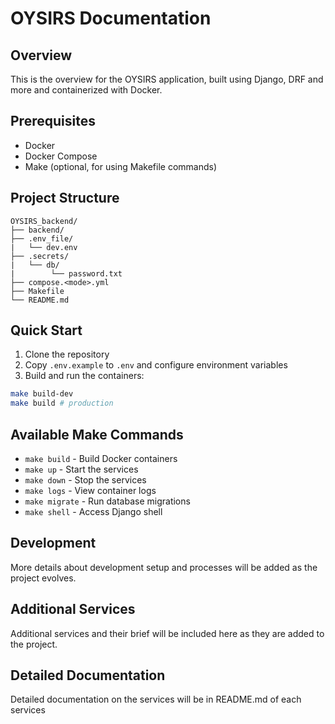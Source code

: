 # OYSIRS Documentation

## Overview
This is the overview for the OYSIRS application, built using Django, DRF and more and containerized with Docker.

## Prerequisites
- Docker
- Docker Compose
- Make (optional, for using Makefile commands)

## Project Structure
```
OYSIRS_backend/
├── backend/
├── .env_file/
|   └── dev.env
├── .secrets/
|   └── db/
|        └── password.txt
├── compose.<mode>.yml
├── Makefile
└── README.md
```

## Quick Start
1. Clone the repository
2. Copy `.env.example` to `.env` and configure environment variables
3. Build and run the containers:
```bash
make build-dev
make build # production
```

## Available Make Commands
- `make build` - Build Docker containers
- `make up` - Start the services
- `make down` - Stop the services
- `make logs` - View container logs
- `make migrate` - Run database migrations
- `make shell` - Access Django shell

## Development
More details about development setup and processes will be added as the project evolves.

## Additional Services
Additional services and their brief will be included here as they are added to the project.

## Detailed Documentation
Detailed documentation on the services will be in README.md of each services